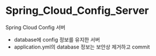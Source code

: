 # Spring_Cloud_Config_Server
Spring Cloud Config 서버

 - database에 config 정보를 유지한 서버
 - application.yml의 database 정보는 보안상 제거하고 commit
